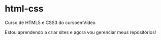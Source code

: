 # html-css
Curso de HTML5 e CSS3 do cursoemVídeo

Estou aprendendo a criar sites e agora vou gerenciar meus repositórios!
